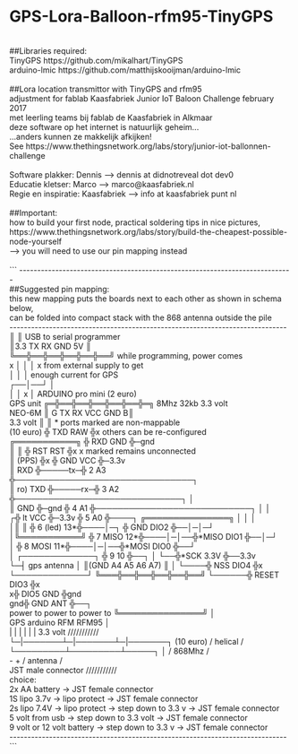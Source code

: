 # GPS-Lora-Balloon-rfm95-TinyGPS <BR/>
 <BR/>
##Libraries required: <BR/>
   TinyGPS       https://github.com/mikalhart/TinyGPS <BR/>
   arduino-lmic  https://github.com/matthijskooijman/arduino-lmic <BR/>
 <BR/>
##Lora location transmittor with TinyGPS and rfm95 <BR/>
  adjustment for fablab Kaasfabriek Junior IoT Baloon Challenge february 2017 <BR/>
             met leerling teams bij fablab de Kaasfabriek in Alkmaar <BR/>
                     deze software op het internet is natuurlijk geheim... <BR/>
                                  ...anders kunnen ze makkelijk afkijken! <BR/>
  See https://www.thethingsnetwork.org/labs/story/junior-iot-ballonnen-challenge <BR/>
 <BR/>
  Software plakker: Dennis --> dennis at didnotreveal dot dev0 <BR/>
  Educatie kletser: Marco --> marco@kaasfabriek.nl <BR/>
  Regie en inspiratie: Kaasfabriek --> info at kaasfabriek punt nl <BR/>
 <BR/>
##Important: <BR/>
how to build your first node, practical soldering tips in nice pictures,  <BR/>
https://www.thethingsnetwork.org/labs/story/build-the-cheapest-possible-node-yourself <BR/>
 --> you will need to use our pin mapping instead <BR/>
 <BR/>
```
---------------------------------------------------------------------------- <BR/>
##Suggested pin mapping:                                                       <BR/>
 this new mapping puts the boards next to each other as shown in schema below, <BR/>
         can be folded into compact stack with the 868 antenna outside the pile <BR/>
----------------------------------------------------------------------------- <BR/>
                        ║                 ║ USB to serial programmer        <BR/>
                        ║3.3 TX RX GND 5V ║                               <BR/>
                        ╚══╬══╬══╬══╬══╬══╝ while programming, power comes <BR/>
                           x  │  │  │  x       from external supply to get <BR/>
                              │  │  │               enough current for GPS <BR/>
                           ┌──│──┘  │                                     <BR/>
                           │  │  x  │      ARDUINO pro mini (2 euro)      <BR/>
  GPS unit            ╔═╬══╬══╬══╬══╬══╬═╗ 8Mhz 32kb 3.3 volt             <BR/>
  NEO-6M              ║ G TX RX VCC GND B║                                   <BR/>
  3.3 volt            ║                  ║      * ports marked are non-mappable <BR/>
  (10 euro)           ╬ TXD          RAW ╬x         others can be re-configured <BR/>
 ╔═══════════╗        ╬ RXD          GND ╬─gnd                                  <BR/>
 ║           ║        ╬ RST          RST ╬x        x marked remains unconnected <BR/>
 ║     (PPS) ╬x       ╬ GND          VCC ╬─3.3v                                <BR/>
 ║       RXD ╬─────tx─╬ 2             A3 ╬────────────────────────────────┐ <BR/>
 ║  ro)  TXD ╬─────rx─╬ 3             A2 ╬──────────────────────────────┐ │ <BR/>
 ║       GND ╬─gnd    ╬ 4             A1 ╬────────────────────────────┐ │ │ <BR/>
┌╬  lt   VCC ╬─3.3v   ╬ 5             A0 ╬────┐    ╔═══════════════╗  │ │ │ <BR/>
│║           ║        ╬ 6       (led) 13*╬────│─┐  ╬ GND      DIO2 ╬──│─│─┘ <BR/>
│╚═══════════╝        ╬ 7        MISO 12*╬────│─│──╬*MISO     DIO1 ╬──│─┘   <BR/>
│                     ╬ 8        MOSI 11*╬────│─│──╬*MOSI     DIO0 ╬──┘    <BR/>
│ ┌─────────────┐     ╬ 9             10 ╬──┐ │ └──╬*SCK      3.3V ╬──3.3v  <BR/>
└─┤ gps antenna │     ║(GND A4 A5 A6 A7) ║  │ └────╬ NSS      DIO4 ╬x      <BR/>
  └─────────────┘     ╚═══╬══╬══╬══╬══╬══╝  └──────╬ RESET    DIO3 ╬x     <BR/>
                                                  x╬ DIO5      GND ╬gnd   <BR/>
                                                gnd╬ GND       ANT ╬──┐   <BR/>
      power to    power to    power to             ╚═══════════════╝  │   <BR/>
        GPS       arduino     RFM                   RFM95             │   <BR/>
         | |       | |       | |                    3.3 volt     /////////// <BR/>
         └─|───────┴─|───────┴─|───────┐            (10 euro)    / helical / <BR/>
           └─────────┴─────────┴─────┐ │                         / 868Mhz  / <BR/>
                                     - +                         / antenna / <BR/>
                            JST male connector                   /////////// <BR/>
 choice:                                                                  <BR/>
  2x AA battery -> JST female connector                                  <BR/>
 1S lipo 3.7v -> lipo protect -> JST female connector                     <BR/>
 2s lipo 7.4V -> lipo protect -> step down to 3.3 v -> JST female connector <BR/>
 5 volt from usb -> step down to 3.3 volt -> JST female connector          <BR/>
 9 volt or 12 volt battery -> step down to 3.3 v -> JST female connector     <BR/>
----------------------------------------------------------------------------- <BR/>
```